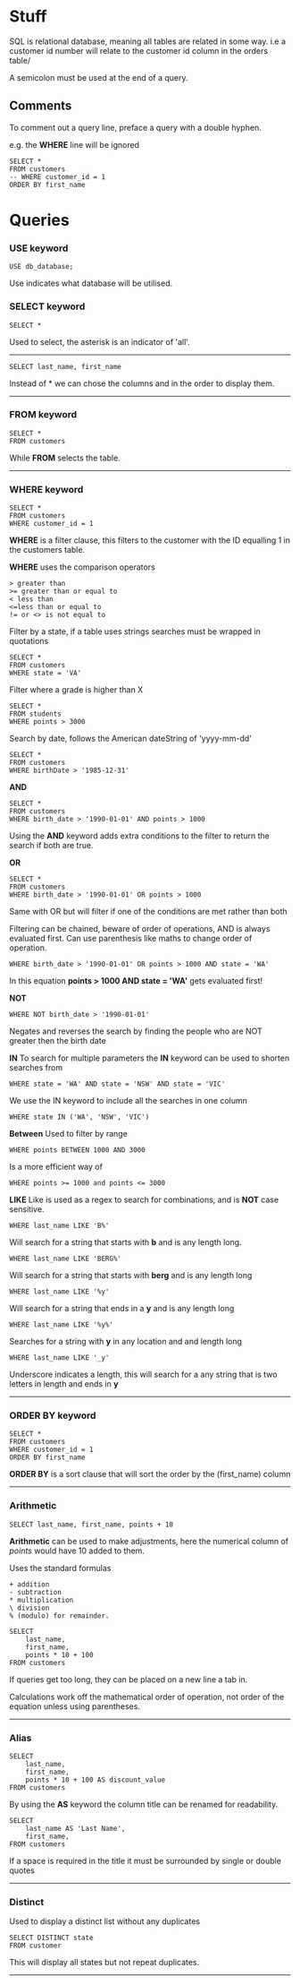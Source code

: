 # Stuff

SQL is relational database, meaning all tables are related in some way. i.e a customer id number will relate to the customer id column in the orders table/

A semicolon must be used at the end of a query.

## Comments

To comment out a query line, preface a query with a double hyphen.

e.g. the **WHERE** line will be ignored

```
SELECT *
FROM customers
-- WHERE customer_id = 1
ORDER BY first_name
```

# Queries

### USE keyword

```
USE db_database;
```

Use indicates what database will be utilised.

### SELECT keyword

```
SELECT *
```

Used to select, the asterisk is an indicator of 'all'.

---

```
SELECT last_name, first_name
```

Instead of \* we can chose the columns and in the order to display them.

---

### FROM keyword

```
SELECT *
FROM customers
```

While **FROM** selects the table.

---

### WHERE keyword

```
SELECT *
FROM customers
WHERE customer_id = 1
```

**WHERE** is a filter clause, this filters to the customer with the ID equalling 1 in the customers table.

**WHERE** uses the comparison operators

```
> greater than
>= greater than or equal to
< less than
<=less than or equal to
!= or <> is not equal to
```

Filter by a state, if a table uses strings searches must be wrapped in quotations

```
SELECT *
FROM customers
WHERE state = 'VA'
```

Filter where a grade is higher than X

```
SELECT *
FROM students
WHERE points > 3000
```

Search by date, follows the American dateString of 'yyyy-mm-dd'

```
SELECT *
FROM customers
WHERE birthDate > '1985-12-31'
```

**AND**

```
SELECT *
FROM customers
WHERE birth_date > '1990-01-01' AND points > 1000
```

Using the **AND** keyword adds extra conditions to the filter to return the search if both are true.

**OR**

```
SELECT *
FROM customers
WHERE birth_date > '1990-01-01' OR points > 1000
```

Same with OR but will filter if one of the conditions are met rather than both

Filtering can be chained, beware of order of operations, AND is always evaluated first. Can use parenthesis like maths to change order of operation.

```
WHERE birth_date > '1990-01-01' OR points > 1000 AND state = 'WA'
```

In this equation **points > 1000 AND state = 'WA'** gets evaluated first!

**NOT**

```
WHERE NOT birth_date > '1990-01-01'
```

Negates and reverses the search by finding the people who are NOT greater then the birth date

**IN**
To search for multiple parameters the **IN** keyword can be used to shorten searches from

```
WHERE state = 'WA' AND state = 'NSW' AND state = 'VIC'
```

We use the IN keyword to include all the searches in one column

```
WHERE state IN ('WA', 'NSW', 'VIC')
```

**Between**
Used to filter by range

```
WHERE points BETWEEN 1000 AND 3000
```

Is a more efficient way of

```
WHERE points >= 1000 and points <= 3000
```

**LIKE**
Like is used as a regex to search for combinations, and is **NOT** case sensitive.

```
WHERE last_name LIKE 'B%'
```

Will search for a string that starts with **b** and is any length long.

```
WHERE last_name LIKE 'BERG%'
```

Will search for a string that starts with **berg** and is any length long

```
WHERE last_name LIKE '%y'
```

Will search for a string that ends in a **y** and is any length long

```
WHERE last_name LIKE '%y%'
```

Searches for a string with **y** in any location and and length long

```
WHERE last_name LIKE '_y'
```

Underscore indicates a length, this will search for a any string that is two letters in length and ends in **y**

---

### ORDER BY keyword

```
SELECT *
FROM customers
WHERE customer_id = 1
ORDER BY first_name
```

**ORDER BY** is a sort clause that will sort the order by the (first_name) column

---

### Arithmetic

```
SELECT last_name, first_name, points + 10
```

**Arithmetic** can be used to make adjustments, here the numerical column of _points_ would have 10 added to them.

Uses the standard formulas

```
+ addition
- subtraction
* multiplication
\ division
% (modulo) for remainder.
```

```
SELECT
	last_name,
	first_name,
	points * 10 + 100
FROM customers
```

If queries get too long, they can be placed on a new line a tab in.

Calculations work off the mathematical order of operation, not order of the equation unless using parentheses.

---

### Alias

```
SELECT
	last_name,
	first_name,
	points * 10 + 100 AS discount_value
FROM customers
```

By using the **AS** keyword the column title can be renamed for readability.

```
SELECT
	last_name AS 'Last Name',
	first_name,
FROM customers
```

If a space is required in the title it must be surrounded by single or double quotes

---

### Distinct

Used to display a distinct list without any duplicates

```
SELECT DISTINCT state
FROM customer
```

This will display all states but not repeat duplicates.

---
